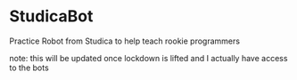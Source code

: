# StudicaBot
Practice Robot from Studica to help teach rookie programmers

note: this will be updated once lockdown is lifted and I actually have access to the bots
